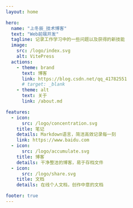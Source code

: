 ```yaml
---
layout: home

hero:
  name: "上冬辰_技术博客"
  text: "Web前端开发"
  tagline: 记录工作学习中的一些问题以及获得的新技能
  image:
    src: /logo/index.svg
    alt: VitePress
  actions:
    - theme: brand
      text: 博客
      link: https://blog.csdn.net/qq_41782551
      # target: _blank
    - theme: alt
      text: 关于
      link: /about.md

features:
  - icon: 
      src: /logo/concentration.svg
    title: 笔记
    details: Markdown语言，简洁高效记录每一刻
    link: https://www.baidu.com
  - icon:
      src: /logo/accumulate.svg
    title: 博客
    details: 干净整洁的博客，易于存档文件
  - icon:
      src: /logo/share.svg
    title: 文档
    details: 在线个人文档，创作中意的文档

footer: true
---
```

<style>
:root {
  --vp-home-hero-name-color: transparent;
  --vp-home-hero-name-background: -webkit-linear-gradient(
    315deg,
    #3b71f2 25%,
    #90c3f8
  );

  --vp-home-hero-image-background-image: linear-gradient(
    -45deg,
    #3b71f2 50%,
    #90c3f8 50%
  );
  --vp-home-hero-image-filter: blur(40px);
  /* 1.0.0-beta.7 及以前版本配色方案 */
  --vp-c-brand: var(--vp-c-green);
  --vp-c-brand-light: var(--vp-c-green-light);
  --vp-c-brand-lighter: var(--vp-c-green-lighter);
  --vp-c-brand-lightest: var(--vp-c-green-lightest);
  --vp-c-brand-dark: var(--vp-c-green-dark);
  --vp-c-brand-darker: var(--vp-c-green-darker);
  --vp-c-brand-darkest: var(--vp-c-green-darkest);
  --vp-c-brand-dimm-1: var(--vp-c-green-dimm-1);
  --vp-c-brand-dimm-2: var(--vp-c-green-dimm-2);
  --vp-c-brand-dimm-3: var(--vp-c-green-dimm-3);
}

@media (min-width: 640px) {
  :root {
    --vp-home-hero-image-filter: blur(56px);
  }
}

@media (min-width: 960px) {
  :root {
    --vp-home-hero-image-filter: blur(72px);
  }
}
</style>